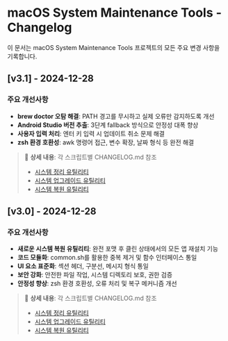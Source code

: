 # macOS System Maintenance Tools - Changelog

이 문서는 macOS System Maintenance Tools 프로젝트의 모든 주요 변경 사항을 기록합니다.

## [v3.1] - 2024-12-28

### 주요 개선사항

- **brew doctor 오탐 해결**: PATH 경고를 무시하고 실제 오류만 감지하도록 개선
- **Android Studio 버전 추출**: 3단계 fallback 방식으로 안정성 대폭 향상
- **사용자 입력 처리**: 엔터 키 입력 시 업데이트 취소 문제 해결
- **zsh 환경 호환성**: awk 명령어 접근, 변수 확장, 날짜 형식 등 완전 해결

> 📖 **상세 내용**: 각 스크립트별 CHANGELOG.md 참조
>
> - [시스템 정리 유틸리티](docs/cleanup/CHANGELOG.md)
> - [시스템 업그레이드 유틸리티](docs/upgrade/CHANGELOG.md)
> - [시스템 복원 유틸리티](docs/restore/CHANGELOG.md)

## [v3.0] - 2024-12-28

### 주요 개선사항

- **새로운 시스템 복원 유틸리티**: 완전 포맷 후 클린 상태에서의 모든 앱 재설치 기능
- **코드 모듈화**: common.sh를 활용한 중복 제거 및 함수 인터페이스 통일
- **UI 요소 표준화**: 섹션 헤더, 구분선, 메시지 형식 통일
- **보안 강화**: 안전한 파일 작업, 시스템 디렉토리 보호, 권한 검증
- **안정성 향상**: zsh 환경 호환성, 오류 처리 및 복구 메커니즘 개선

> 📖 **상세 내용**: 각 스크립트별 CHANGELOG.md 참조
>
> - [시스템 정리 유틸리티](docs/cleanup/CHANGELOG.md)
> - [시스템 업그레이드 유틸리티](docs/upgrade/CHANGELOG.md)
> - [시스템 복원 유틸리티](docs/restore/CHANGELOG.md)
